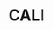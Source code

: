 ---
layout: page
title: CALI
permalink: /cali/
short-description: the center for Computer-Assisted Legal Instruction
tags: org, non-profit, legal ed
---
